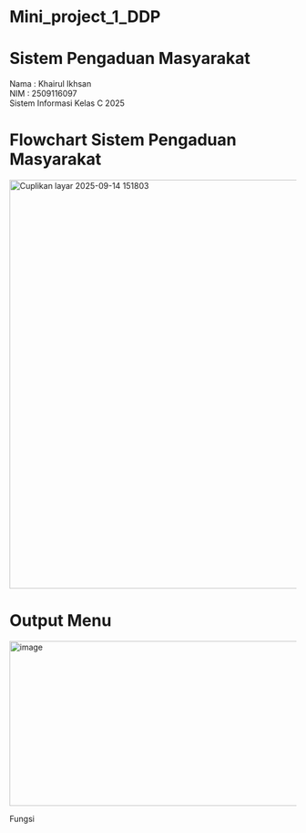 # Mini_project_1_DDP
# Sistem Pengaduan Masyarakat
Nama : Khairul Ikhsan  
NIM  : 2509116097  
Sistem Informasi Kelas C 2025  

# Flowchart Sistem Pengaduan Masyarakat
<img width="1270" height="717" alt="Cuplikan layar 2025-09-14 151803" src="https://github.com/user-attachments/assets/6df9432a-2da9-436c-b034-f6fdaf7642da" />

# Output Menu
<img width="581" height="289" alt="image" src="https://github.com/user-attachments/assets/3a7a2e72-ae79-452c-9db3-c62f807476b8" />

Fungsi 
